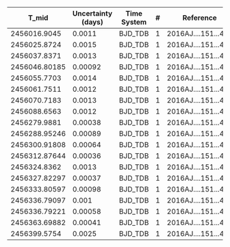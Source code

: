 |T_mid        |Uncertainty (days)|Time System|#  |Reference           |
|-------------|------------------|-----------|---|--------------------|
|2456016.9045 |0.0011            |BJD_TDB    |1  |2016AJ....151...45E |
|2456025.8724 |0.0015            |BJD_TDB    |1  |2016AJ....151...45E |
|2456037.8371 |0.0013            |BJD_TDB    |1  |2016AJ....151...45E |
|2456046.80185|0.00092           |BJD_TDB    |1  |2016AJ....151...45E |
|2456055.7703 |0.0014            |BJD_TDB    |1  |2016AJ....151...45E |
|2456061.7511 |0.0012            |BJD_TDB    |1  |2016AJ....151...45E |
|2456070.7183 |0.0013            |BJD_TDB    |1  |2016AJ....151...45E |
|2456088.6563 |0.0012            |BJD_TDB    |1  |2016AJ....151...45E |
|2456279.9881 |0.00038           |BJD_TDB    |1  |2016AJ....151...45E |
|2456288.95246|0.00089           |BJD_TDB    |1  |2016AJ....151...45E |
|2456300.91808|0.00064           |BJD_TDB    |1  |2016AJ....151...45E |
|2456312.87644|0.00036           |BJD_TDB    |1  |2016AJ....151...45E |
|2456324.8362 |0.0013            |BJD_TDB    |1  |2016AJ....151...45E |
|2456327.82297|0.00037           |BJD_TDB    |1  |2016AJ....151...45E |
|2456333.80597|0.00098           |BJD_TDB    |1  |2016AJ....151...45E |
|2456336.79097|0.001             |BJD_TDB    |1  |2016AJ....151...45E |
|2456336.79221|0.00058           |BJD_TDB    |1  |2016AJ....151...45E |
|2456363.69882|0.00041           |BJD_TDB    |1  |2016AJ....151...45E |
|2456399.5754 |0.0025            |BJD_TDB    |1  |2016AJ....151...45E |
